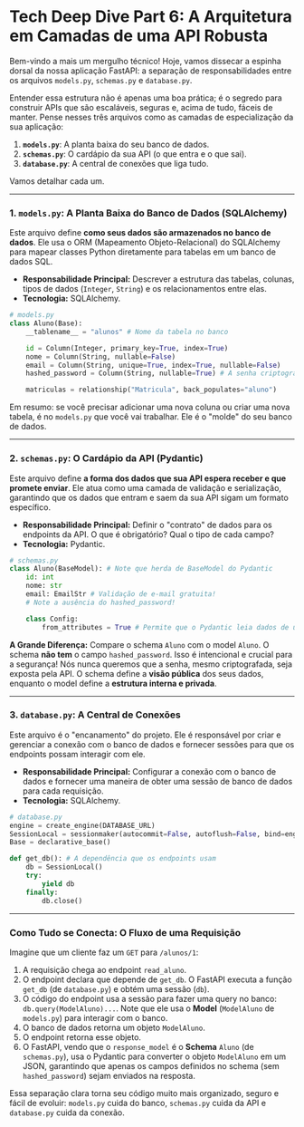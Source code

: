 # Tech Deep Dive Part 6: A Arquitetura em Camadas de uma API Robusta

Bem-vindo a mais um mergulho técnico! Hoje, vamos dissecar a espinha dorsal da nossa aplicação FastAPI: a separação de responsabilidades entre os arquivos `models.py`, `schemas.py` e `database.py`.

Entender essa estrutura não é apenas uma boa prática; é o segredo para construir APIs que são escaláveis, seguras e, acima de tudo, fáceis de manter. Pense nesses três arquivos como as camadas de especialização da sua aplicação:

1.  **`models.py`**: A planta baixa do seu banco de dados.
2.  **`schemas.py`**: O cardápio da sua API (o que entra e o que sai).
3.  **`database.py`**: A central de conexões que liga tudo.

Vamos detalhar cada um.

---

### 1. `models.py`: A Planta Baixa do Banco de Dados (SQLAlchemy)

Este arquivo define **como seus dados são armazenados no banco de dados**. Ele usa o ORM (Mapeamento Objeto-Relacional) do SQLAlchemy para mapear classes Python diretamente para tabelas em um banco de dados SQL.

*   **Responsabilidade Principal:** Descrever a estrutura das tabelas, colunas, tipos de dados (`Integer`, `String`) e os relacionamentos entre elas.
*   **Tecnologia:** SQLAlchemy.

```python
# models.py
class Aluno(Base):
    __tablename__ = "alunos" # Nome da tabela no banco

    id = Column(Integer, primary_key=True, index=True)
    nome = Column(String, nullable=False)
    email = Column(String, unique=True, index=True, nullable=False)
    hashed_password = Column(String, nullable=True) # A senha criptografada vive aqui

    matriculas = relationship("Matricula", back_populates="aluno")
```

Em resumo: se você precisar adicionar uma nova coluna ou criar uma nova tabela, é no `models.py` que você vai trabalhar. Ele é o "molde" do seu banco de dados.

---

### 2. `schemas.py`: O Cardápio da API (Pydantic)

Este arquivo define **a forma dos dados que sua API espera receber e que promete enviar**. Ele atua como uma camada de validação e serialização, garantindo que os dados que entram e saem da sua API sigam um formato específico.

*   **Responsabilidade Principal:** Definir o "contrato" de dados para os endpoints da API. O que é obrigatório? Qual o tipo de cada campo?
*   **Tecnologia:** Pydantic.

```python
# schemas.py
class Aluno(BaseModel): # Note que herda de BaseModel do Pydantic
    id: int
    nome: str
    email: EmailStr # Validação de e-mail gratuita!
    # Note a ausência do hashed_password!

    class Config:
        from_attributes = True # Permite que o Pydantic leia dados de um objeto SQLAlchemy
```

**A Grande Diferença:** Compare o schema `Aluno` com o model `Aluno`. O schema **não tem** o campo `hashed_password`. Isso é intencional e crucial para a segurança! Nós nunca queremos que a senha, mesmo criptografada, seja exposta pela API. O schema define a **visão pública** dos seus dados, enquanto o model define a **estrutura interna e privada**.

---

### 3. `database.py`: A Central de Conexões

Este arquivo é o "encanamento" do projeto. Ele é responsável por criar e gerenciar a conexão com o banco de dados e fornecer sessões para que os endpoints possam interagir com ele.

*   **Responsabilidade Principal:** Configurar a conexão com o banco de dados e fornecer uma maneira de obter uma sessão de banco de dados para cada requisição.
*   **Tecnologia:** SQLAlchemy.

```python
# database.py
engine = create_engine(DATABASE_URL)
SessionLocal = sessionmaker(autocommit=False, autoflush=False, bind=engine)
Base = declarative_base()

def get_db(): # A dependência que os endpoints usam
    db = SessionLocal()
    try:
        yield db
    finally:
        db.close()
```

---

### Como Tudo se Conecta: O Fluxo de uma Requisição

Imagine que um cliente faz um `GET` para `/alunos/1`:

1.  A requisição chega ao endpoint `read_aluno`.
2.  O endpoint declara que depende de `get_db`. O FastAPI executa a função `get_db` (de `database.py`) e obtém uma sessão (`db`).
3.  O código do endpoint usa a sessão para fazer uma query no banco: `db.query(ModelAluno)...`. Note que ele usa o **Model** (`ModelAluno` de `models.py`) para interagir com o banco.
4.  O banco de dados retorna um objeto `ModelAluno`.
5.  O endpoint retorna esse objeto.
6.  O FastAPI, vendo que o `response_model` é o **Schema** `Aluno` (de `schemas.py`), usa o Pydantic para converter o objeto `ModelAluno` em um JSON, garantindo que apenas os campos definidos no schema (sem `hashed_password`) sejam enviados na resposta.

Essa separação clara torna seu código muito mais organizado, seguro e fácil de evoluir: `models.py` cuida do banco, `schemas.py` cuida da API e `database.py` cuida da conexão.
